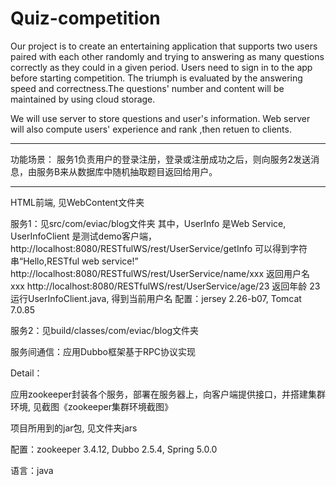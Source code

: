 

# Quiz-competition
</p>
Our project is to create an entertaining application that supports two users paired with each other randomly and trying to answering as many questions correctly as they could in a given period. Users need to sign in to the app before starting competition. The triumph is evaluated by the answering speed and correctness.The questions' number and content will be maintained by using cloud storage.
<p>
</p>
We will use server to store questions and user's information. Web server will also compute users' experience and rank ,then retuen to clients.
<p>
</p>

------------------------------------------------------------
功能场景：
服务1负责用户的登录注册，登录或注册成功之后，则向服务2发送消息，由服务B来从数据库中随机抽取题目返回给用户。

-------------------------------------------------------------
HTML前端, 见WebContent文件夹

服务1：见src/com/eviac/blog文件夹
其中，UserInfo 是Web Service, UserInfoClient 是测试demo客户端，
http://localhost:8080/RESTfulWS/rest/UserService/getInfo 可以得到字符串“Hello,RESTful web service!” http://localhost:8080/RESTfulWS/rest/UserService/name/xxx 返回用户名 xxx 
http://localhost:8080/RESTfulWS/rest/UserService/age/23   返回年龄 23 
运行UserInfoClient.java, 得到当前用户名 
配置：jersey 2.26-b07, Tomcat 7.0.85 

服务2：见build/classes/com/eviac/blog文件夹

服务间通信：应用Dubbo框架基于RPC协议实现

Detail：

应用zookeeper封装各个服务，部署在服务器上，向客户端提供接口，并搭建集群环境, 见截图《zookeeper集群环境截图》

项目所用到的jar包, 见文件夹jars

配置：zookeeper 3.4.12, Dubbo 2.5.4, Spring 5.0.0

语言：java
       
